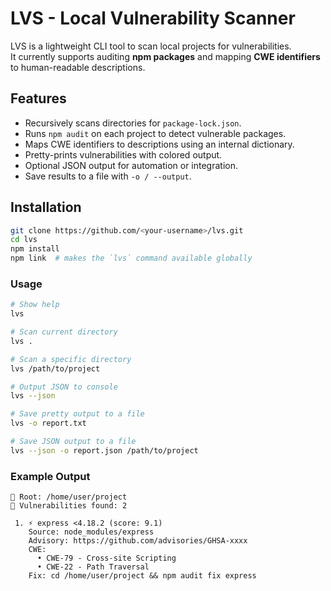 # LVS - Local Vulnerability Scanner

LVS is a lightweight CLI tool to scan local projects for vulnerabilities.  
It currently supports auditing **npm packages** and mapping **CWE identifiers** to human-readable descriptions.

## Features

- Recursively scans directories for `package-lock.json`.
- Runs `npm audit` on each project to detect vulnerable packages.
- Maps CWE identifiers to descriptions using an internal dictionary.
- Pretty-prints vulnerabilities with colored output.
- Optional JSON output for automation or integration.
- Save results to a file with `-o / --output`.

## Installation

```bash
git clone https://github.com/<your-username>/lvs.git
cd lvs
npm install
npm link  # makes the `lvs` command available globally
```

### Usage
```bash
# Show help
lvs

# Scan current directory
lvs .

# Scan a specific directory
lvs /path/to/project

# Output JSON to console
lvs --json

# Save pretty output to a file
lvs -o report.txt

# Save JSON output to a file
lvs --json -o report.json /path/to/project
```

### Example Output
```
📂 Root: /home/user/project
🔹 Vulnerabilities found: 2

 1. ⚡ express <4.18.2 (score: 9.1)
    Source: node_modules/express
    Advisory: https://github.com/advisories/GHSA-xxxx
    CWE:
      • CWE-79 - Cross-site Scripting
      • CWE-22 - Path Traversal
    Fix: cd /home/user/project && npm audit fix express
```
